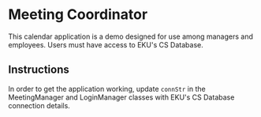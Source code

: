 # Meeting Coordinator
This calendar application is a demo designed for use among managers and employees. Users must have access to EKU's CS Database.
## Instructions
In order to get the application working, update `connStr` in the MeetingManager and LoginManager classes with EKU's CS Database connection details.